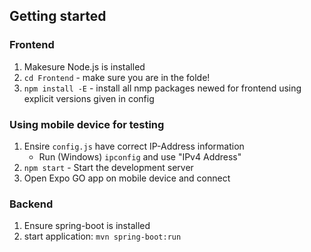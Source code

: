 ## Getting started
### Frontend
1. Makesure Node.js is installed
2. `cd Frontend` - make sure you are in the folde!
3. `npm install -E` - install all nmp packages newed for frontend using explicit versions given in config

### Using mobile device for testing
1. Ensire `config.js` have correct IP-Address information
    - Run (Windows) `ipconfig` and use "IPv4 Address"
2. `npm start` - Start the development server
3. Open Expo GO app on mobile device and connect


### Backend
1. Ensure spring-boot is installed
2. start application: `mvn spring-boot:run`

